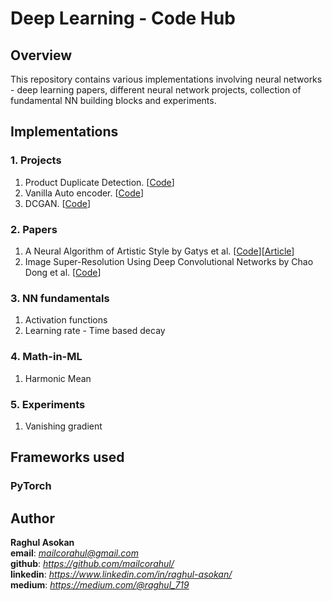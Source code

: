 
# Deep Learning - Code Hub

## Overview
This repository contains various implementations involving neural networks - deep learning papers, different neural network projects, collection of fundamental NN building blocks and experiments.

## Implementations

### 1. Projects
1. Product Duplicate Detection. \[[Code](projects/product_duplicate_detection)\]
2. Vanilla Auto encoder. \[[Code](projects/vanilla_auto_encoder)\]
3. DCGAN. \[[Code](projects/dcgan)\]

### 2. Papers
1. A Neural Algorithm of Artistic Style by Gatys et al. \[[Code](papers/neural_style_transfer)\]\[[Article](https://towardsdatascience.com/neural-networks-intuitions-2-dot-product-gram-matrix-and-neural-style-transfer-5d39653e7916)\]
2. Image Super-Resolution Using Deep Convolutional Networks by Chao Dong et al. \[[Code](papers/super_resolution)\]

### 3. NN fundamentals
1. Activation functions
2. Learning rate - Time based decay

### 4. Math-in-ML
1. Harmonic Mean

### 5. Experiments
1. Vanishing gradient


## Frameworks used
### PyTorch

## Author
**Raghul Asokan**  
**email**: *mailcorahul@gmail.com*  
**github**: *https://github.com/mailcorahul/*  
**linkedin**: *https://www.linkedin.com/in/raghul-asokan/*  
**medium**: *https://medium.com/@raghul_719*  
